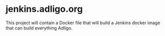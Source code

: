 # jenkins.adligo.org
This project will contain a Docker file that will build a Jenkins docker image that can build everything Adligo.
